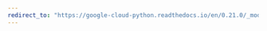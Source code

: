 ```yaml
---
redirect_to: "https://google-cloud-python.readthedocs.io/en/0.21.0/_modules/google/cloud/bigtable/row_filters.html"
---
```

